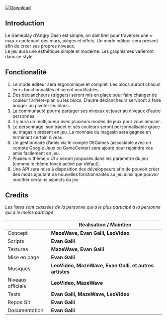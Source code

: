 [![Download](https://img.shields.io/github/downloads-pre/06Games/Angry_Dash/latest/total.svg?label=Téléchargement&longCache=true&style=for-the-badge&colorB=808080&colorA=696969)](https://github.com/06Games/Angry_Dash/releases/latest)

## Introduction
Le Gameplay d'Angry Dash est simple, on doit tirer pour traverser une « map » contenant des murs, pièges et effets.
Un mode éditeur sera présent afin de créer ses propres niveaux. <br/>
Le jeu aura une esthétique simple et moderne. Les graphismes varieront dans ce style.<br/>

## Fonctionalité
1. Le mode éditeur sera ergonomique et complet. Les blocs auront chacun leurs fonctionnalités et seront modifiables.
2. Des déclancheurs (triggers) seront mis en place pour faire changer de couleur l’arrière-plan ou les blocs. D’autre déclancheurs serviront à faire bouger ou pivoter les blocs.
3. La communauté pourra partager ses niveaux et jouer au niveaux d'autre personnes.
4. Il y aura un multijoueur avec plusieurs modes de jeux pour vous amuser.
5. Le personnage, son tracet et ses couleurs seront personnalisable grace au magasin présent en jeu. La monnaie du magasin sera gagnée en terminant certain niveau.
6. Un gestionnaire d’amis via le compte 06Games (associable avec un compte Google Jeux ou GameCenter) sera ajouté pour rejoindre vos amis facilement en jeu.
7. Plusieurs thème « UI » seront proposés dans les paramètre du jeu (comme le thème foncé activé par défaut).
8. Une API sera mise à disposition des développeurs afin de pouvoir créer des mods ajoutant de nouvelles fonctionnalités au jeu ainsi que pouvoir modifier certains aspects du jeu

## Credits

*Les listes sont classées de la personne qui a le plus participé à la personne qui a le moins participé*

|  | Réalisation / Maintien |
| -------- | -------- |
| Concept | **MazeWave, Evan Galli, LeoVideo** |
| Scripts | **Evan Galli** |
| Textures | **MazeWave, Evan Galli** |
| Mise en page | **Evan Galli** |
| Musiques | **LeoVideo, MazeWave, Evan Galli, et autres artistes** |
| Niveaux officiels | **LeoVideo, MazeWave** |
| Tests | **Evan Galli, MazeWave, LeoVideo** |
| Repos Git | **Evan Galli** |
| Documentation | **Evan Galli** |


